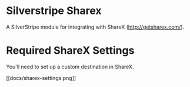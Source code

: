 Silverstripe Sharex
===================

A SilverStripe module for integrating with ShareX (http://getsharex.com/).


Required ShareX Settings
========================

You'll need to set up a custom destination in ShareX.

[[docs/sharex-settings.png]]
